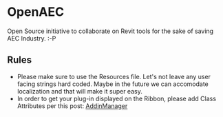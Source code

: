 # OpenAEC
Open Source initiative to collaborate on Revit tools for the sake of saving AEC Industry. :-P

## Rules
* Please make sure to use the Resources file. Let's not leave any user facing strings hard coded. Maybe in the future we can accomodate localization and that will make it super easy. 
* In order to get your plug-in displayed on the Ribbon, please add Class Attributes per this post: [AddinManager](https://github.com/design-technology/OpenAEC/wiki/Addin-Manager)
